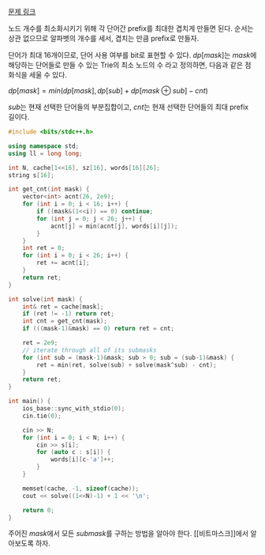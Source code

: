 [문제 링크](https://www.acmicpc.net/problem/13489)

노드 개수를 최소화시키기 위해 각 단어간 prefix를 최대한 겹치게 만들면 된다. 순서는 상관 없으므로 알파벳의 개수를 세서, 겹치는 만큼 prefix로 만들자. 

단어가 최대 16개이므로, 단어 사용 여부를 bit로 표현할 수 있다.
$dp[mask]$는 $mask$에 해당하는 단어들로 만들 수 있는 Trie의 최소 노드의 수 라고 정의하면, 다음과 같은 점화식을 세울 수 있다. 

$dp[mask] = min(dp[mask], dp[sub] + dp[mask \oplus sub] - cnt)$


$sub$는 현재 선택한 단어들의 부분집합이고, $cnt$는 현재 선택한 단어들의 최대 prefix 길이다.

```cpp
#include <bits/stdc++.h>

using namespace std;
using ll = long long;

int N, cache[1<<16], sz[16], words[16][26];
string s[16];

int get_cnt(int mask) {
    vector<int> acnt(26, 2e9);
    for (int i = 0; i < 16; i++) {
        if ((mask&(1<<i)) == 0) continue;
        for (int j = 0; j < 26; j++) {
            acnt[j] = min(acnt[j], words[i][j]);
        }
    }
    int ret = 0;
    for (int i = 0; i < 26; i++) {
        ret += acnt[i];
    }
    return ret;
}

int solve(int mask) {
    int& ret = cache[mask];
    if (ret != -1) return ret;
    int cnt = get_cnt(mask);
    if (((mask-1)&mask) == 0) return ret = cnt;

    ret = 2e9;
    // iterate through all of its submasks
    for (int sub = (mask-1)&mask; sub > 0; sub = (sub-1)&mask) {
        ret = min(ret, solve(sub) + solve(mask^sub) - cnt);
    }
    return ret;
}

int main() {
    ios_base::sync_with_stdio(0);
    cin.tie(0);

    cin >> N;
    for (int i = 0; i < N; i++) {
        cin >> s[i];
        for (auto c : s[i]) {
            words[i][c-'a']++;
        }
    }

    memset(cache, -1, sizeof(cache));
    cout << solve((1<<N)-1) + 1 << '\n';

    return 0;
}
```

주어진 $mask$에서 모든 $submask$를 구하는 방법을 알아야 한다.
[[비트마스크]]에서 알아보도록 하자.
